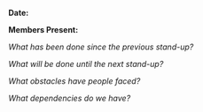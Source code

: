 **Date:**

**Members Present:**


*What has been done since the previous stand-up?*


*What will be done until the next stand-up?*


*What obstacles have people faced?*


*What dependencies do we have?*

